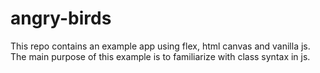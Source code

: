 # angry-birds
This repo contains an example app using flex, html canvas and vanilla js. The main purpose of this example is to familiarize with class syntax in js.
